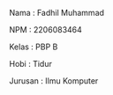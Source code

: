 Nama    : Fadhil Muhammad

NPM     : 2206083464

Kelas   : PBP B

Hobi    : Tidur

Jurusan : Ilmu Komputer